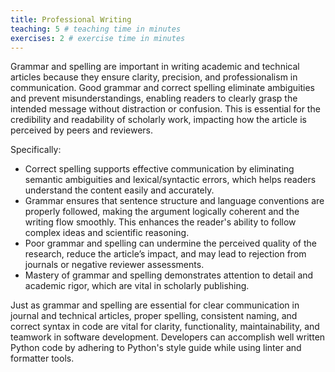 ```yaml
---
title: Professional Writing
teaching: 5 # teaching time in minutes
exercises: 2 # exercise time in minutes
---
```


Grammar and spelling are important in writing academic and technical articles because they ensure clarity, precision, and professionalism in communication. Good grammar and correct spelling eliminate ambiguities and prevent misunderstandings, enabling readers to clearly grasp the intended message without distraction or confusion. This is essential for the credibility and readability of scholarly work, impacting how the article is perceived by peers and reviewers.

Specifically:

- Correct spelling supports effective communication by eliminating semantic ambiguities and lexical/syntactic errors, which helps readers understand the content easily and accurately.
- Grammar ensures that sentence structure and language conventions are properly followed, making the argument logically coherent and the writing flow smoothly. This enhances the reader's ability to follow complex ideas and scientific reasoning.
- Poor grammar and spelling can undermine the perceived quality of the research, reduce the article’s impact, and may lead to rejection from journals or negative reviewer assessments.
- Mastery of grammar and spelling demonstrates attention to detail and academic rigor, which are vital in scholarly publishing.

Just as grammar and spelling are essential for clear communication in journal and technical articles, proper spelling, consistent naming, and correct syntax in code are vital for clarity, functionality, maintainability, and teamwork in software development. Developers can accomplish well written Python code by adhering to Python's style guide while using linter and formatter tools.

